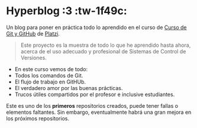 # Hyperblog :3 :tw-1f49c:

Un blog para poner en práctica todo lo aprendido en el curso de  [Curso de Git y GitHub](https://platzi.com/cursos/git-github/tp:// "Curso de Git y GitHub") de [Platzi](https://platzi.com/home "Platzi").

>Este proyecto es la muestra de todo lo que he aprendido hasta ahora, acerca de el uso adecuado y profesional de Sistemas de Control de Versiones.

- En este curso vemos de todo:
- Todos los comandos de Git.
- El flujo de trabajo en GitHUb.
- El verdadero amor por las buenas prácticas.
- Trucos útiles compartidos por el profesor e inclusive estudiantes.

Este es uno de los **primeros** repositorios creados, puede tener fallas o elementos faltantes. Sin embargo, eventualmente habrá una gran mejora en los próximos repositorios.